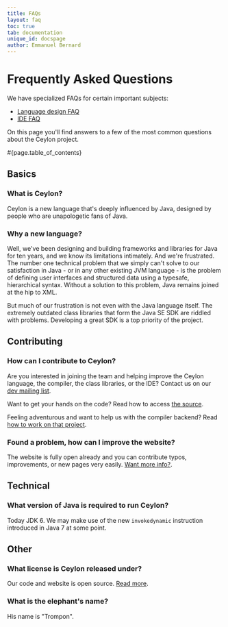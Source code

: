 ```yaml
---
title: FAQs 
layout: faq
toc: true
tab: documentation
unique_id: docspage
author: Emmanuel Bernard
---
```


# Frequently Asked Questions

We have specialized FAQs for certain important subjects:

* [Language design FAQ](language-design)
* [IDE FAQ](ide)

On this page you'll find answers to a few of the most 
common questions about the Ceylon project.  

#{page.table_of_contents}

## Basics

### What is Ceylon?

Ceylon is a new language that's deeply influenced by Java, 
designed by people who are unapologetic fans of Java.


### Why a new language?

Well, we've been designing and building frameworks and 
libraries for Java for ten years, and we know its limitations 
intimately. And we're frustrated. The number one technical 
problem that we simply can't solve to our satisfaction in 
Java - or in any other existing JVM language - is the problem 
of defining user interfaces and structured data using a 
typesafe, hierarchical syntax. Without a solution to this 
problem, Java remains joined at the hip to XML.

But much of our frustration is not even with the Java 
language itself. The extremely outdated class libraries that 
form the Java SE SDK are riddled with problems. Developing a 
great SDK is a top priority of the project.

## Contributing

### How can I contribute to Ceylon?

Are you interested in joining the team and helping improve the Ceylon language, 
the compiler, the class libraries, or the IDE? 
Contact us on our [dev mailing list](http://groups.google.com/group/ceylon-dev).

Want to get your hands on the code? Read how to access [the source](source).

Feeling adventurous and want to help us with the compiler backend? Read 
[how to work on that project](/code).

### Found a problem, how can I improve the website?

The website is fully open already and you can contribute typos, 
improvements, or new pages very easily. 
[Want more info?](/code/website).

## Technical

### What version of Java is required to run Ceylon?

Today JDK 6. We may make use of the new
`invokedynamic` instruction introduced in Java 7 at some point.

## Other

### What license is Ceylon released under?

Our code and website is open source. [Read more](/code/licenses).

### What is the elephant's name?

His name is "Trompon".
